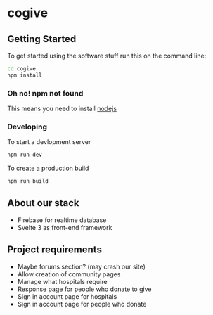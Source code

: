 # cogive
## Getting Started
To get started using the software stuff run this on the command line:
```sh
cd cogive
npm install
```

### Oh no! npm not found
This means you need to install [nodejs](https://nodejs.org)

### Developing
To start a devlopment server
```sh
npm run dev
```

To create a production build
```sh
npm run build
```

## About our stack
* Firebase for realtime database
* Svelte 3 as front-end framework

## Project requirements
 - Maybe forums section? (may crash our site)
 - Allow creation of community pages
 - Manage what hospitals require
 - Response page for people who donate to give
 - Sign in account page for hospitals
 - Sign in account page for people who donate
